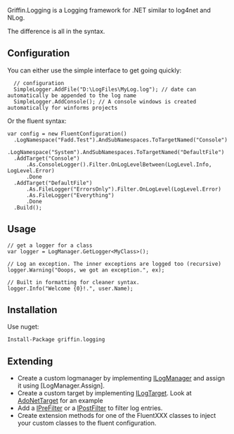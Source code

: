 Griffin.Logging is a Logging framework for .NET similar to log4net and NLog.

The difference is all in the syntax.

Configuration
-------------

You can either use the simple interface to get going quickly:

      // configuration
      SimpleLogger.AddFile("D:\LogFiles\MyLog.log"); // date can automatically be appended to the log name
      SimpleLogger.AddConsole(); // A console windows is created automatically for winforms projects
    
Or the fluent syntax:

    var config = new FluentConfiguration()
      .LogNamespace("Fadd.Test").AndSubNamespaces.ToTargetNamed("Console")
      .LogNamespace("System").AndSubNamespaces.ToTargetNamed("DefaultFile")
      .AddTarget("Console")
          .As.ConsoleLogger().Filter.OnLogLevelBetween(LogLevel.Info, LogLevel.Error)
          .Done 
      .AddTarget("DefaultFile")
          .As.FileLogger("ErrorsOnly").Filter.OnLogLevel(LogLevel.Error)
          .As.FileLogger("Everything")
          .Done
      .Build();

Usage
-----

    // get a logger for a class
    var logger = LogManager.GetLogger<MyClass>();

	// Log an exception. The inner exceptions are logged too (recursive)
    logger.Warning("Ooops, we got an exception.", ex);

	// Built in formatting for cleaner syntax.
    logger.Info("Welcome {0}!.", user.Name);


Installation
------------

Use nuget:

    Install-Package griffin.logging


Extending
---------

* Create a custom logmanager by implementing [ILogManager](https://github.com/jgauffin/Griffin.Logging/blob/master/Griffin.Logging/ILogManager.cs) and assign it using [LogManager.Assign].
* Create a custom target by implementing [ILogTarget](https://github.com/jgauffin/Griffin.Logging/blob/master/Griffin.Logging/Targets/ILogTarget.cs). Look at [AdoNetTarget](https://github.com/jgauffin/Griffin.Logging/blob/master/Griffin.Logging/Targets/AdoNetTarget.cs) for an example
* Add a [IPreFilter](https://github.com/jgauffin/Griffin.Logging/blob/master/Griffin.Logging/Filters/IPreFilter.cs) or a [IPostFilter](https://github.com/jgauffin/Griffin.Logging/blob/master/Griffin.Logging/Filters/IPostFilter.cs) to filter log entries.
* Create extension methods for one of the FluentXXX classes to inject your custom classes to the fluent configuration.
